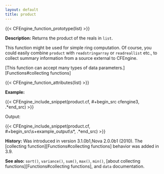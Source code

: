```yaml
---
layout: default
title: product
---
```


{{< CFEngine_function_prototype(list) >}}

**Description:** Returns the product of the reals in `list`.

This function might be used for simple ring computation. Of course, you could
easily combine `product` with `readstringarray` or `readreallist` etc., to
collect summary information from a source external to CFEngine.

[This function can accept many types of data parameters.][Functions#collecting functions]

{{< CFEngine_function_attributes(list) >}}

**Example:**

{{< CFEngine_include_snippet(product.cf, #\+begin_src cfengine3, .*end_src) >}}

Output:

{{< CFEngine_include_snippet(product.cf, #\+begin_src\s+example_output\s*, .*end_src) >}}

**History:** Was introduced in version 3.1.0b1,Nova 2.0.0b1 (2010). The [collecting function][Functions#collecting functions] behavior was added in 3.9.

**See also:** `sort()`, `variance()`, `sum()`, `max()`, `min()`, [about collecting functions][Functions#collecting functions], and `data` documentation.
